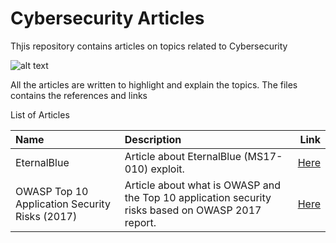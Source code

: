 # Cybersecurity Articles
Thjis repository contains articles on topics related to Cybersecurity


![alt text](https://github.com/codingninja008/HackTheBox-Write-Ups/blob/master/images/222.jpg) 


All the articles are written to highlight and explain the topics. The files contains the references and links

List of Articles

| Name | Description |  Link |
| :---         |:--- |         ---: |
| EternalBlue    | Article about EternalBlue (MS17-010) exploit. |[Here](https://github.com/codingninja008/Cybersecurity-Articles/blob/master/Cybersecurity%20Articles/Eternal%20Blue.pdf)      |
| OWASP Top 10 Application Security Risks (2017)    | Article about what is OWASP and the Top 10 application security risks based on OWASP 2017 report.  |[Here](https://github.com/codingninja008/Cybersecurity-Articles/blob/master/Cybersecurity%20Articles/OWASP%20TOP%2010%20APPLICATION%20SECURITY%20RISKS.pdf)      |

